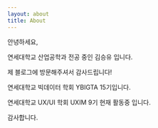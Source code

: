 ```yaml
---
layout: about
title: About
---
```


안녕하세요,

연세대학교 산업공학과 전공 중인 김승유 입니다.

제 블로그에 방문해주셔서 감사드립니다!

연세대학교 빅데이터 학회 YBIGTA 15기입니다.

연세대학교 UX/UI 학회 UXIM 9기 현재 활동중 입니다.

감사합니다.